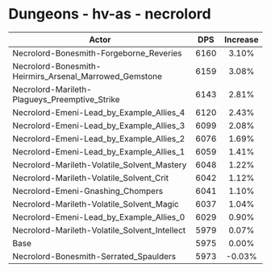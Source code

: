 # Dungeons - hv-as - necrolord
| Actor | DPS | Increase |
|---|:---:|:---:|
|Necrolord-Bonesmith-Forgeborne_Reveries|6160|3.10%|
|Necrolord-Bonesmith-Heirmirs_Arsenal_Marrowed_Gemstone|6159|3.08%|
|Necrolord-Marileth-Plagueys_Preemptive_Strike|6143|2.81%|
|Necrolord-Emeni-Lead_by_Example_Allies_4|6120|2.43%|
|Necrolord-Emeni-Lead_by_Example_Allies_3|6099|2.08%|
|Necrolord-Emeni-Lead_by_Example_Allies_2|6076|1.69%|
|Necrolord-Emeni-Lead_by_Example_Allies_1|6059|1.41%|
|Necrolord-Marileth-Volatile_Solvent_Mastery|6048|1.22%|
|Necrolord-Marileth-Volatile_Solvent_Crit|6042|1.12%|
|Necrolord-Emeni-Gnashing_Chompers|6041|1.10%|
|Necrolord-Marileth-Volatile_Solvent_Magic|6037|1.04%|
|Necrolord-Emeni-Lead_by_Example_Allies_0|6029|0.90%|
|Necrolord-Marileth-Volatile_Solvent_Intellect|5979|0.07%|
|Base|5975|0.00%|
|Necrolord-Bonesmith-Serrated_Spaulders|5973|-0.03%|
